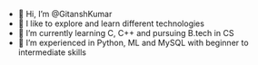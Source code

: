- 👋 Hi, I’m @GitanshKumar
- 👀 I like to explore and learn different technologies
- 🌱 I’m currently learning C, C++ and pursuing B.tech in CS
- 🌲 I’m experienced in Python, ML and MySQL with beginner to intermediate skills

<!---
GitanshKumar/GitanshKumar is a ✨ special ✨ repository because its `README.md` (this file) appears on your GitHub profile.
You can click the Preview link to take a look at your changes.
--->
